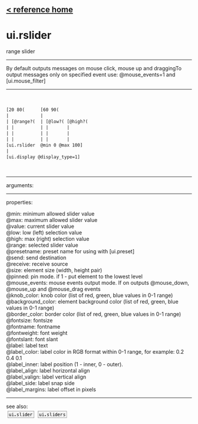 [< reference home](ceammc_lib.html)
---

# ui.rslider


range slider

---

By default outputs messages on mouse click, mouse up and draggingTo output messages only on specified event use: @mouse_events=1 and
            [ui.mouse_filter]<br>


---


```


[20 80(      [60 90(
|            |
| [@range?(  | [@low?( [@high?(
| |          | |       |
| |          | |       |
| |          | |       |
[ui.rslider  @min 0 @max 100]
|
[ui.display @display_type=1]

            
```

---
arguments:


---
properties:

@min: minimum allowed slider value<br>
@max: maximum allowed slider value<br>
@value: current slider value<br>
@low: low (left) selection value<br>
@high: max (right) selection value<br>
@range: selected
            slider value<br>
@presetname: preset name for using with
            [ui.preset]<br>
@send: send destination<br>
@receive: receive source<br>
@size: element size (width, height
            pair)<br>
@pinned: pin mode. if 1 - put element
            to the lowest level<br>
@mouse_events: mouse events output
            mode. If on outputs @mouse_down, @mouse_up and @mouse_drag events<br>
@knob_color: knob color (list of red,
            green, blue values in 0-1 range)<br>
@background_color: element
            background color (list of red, green, blue values in 0-1 range)<br>
@border_color: border color (list
            of red, green, blue values in 0-1 range)<br>
@fontsize: 
            fontsize<br>
@fontname: fontname<br>
@fontweight: font
            weight<br>
@fontslant: font
            slant<br>
@label: label text<br>
@label_color: label color in RGB format
            within 0-1 range, for example: 0.2 0.4 0.1<br>
@label_inner: label position (1 -
            inner, 0 - outer).<br>
@label_align: 
            label horizontal align<br>
@label_valign: 
            label vertical align<br>
@label_side: 
            label snap side<br>
@label_margins: label offset in
            pixels<br>

---
see also:<br>
[![ui.slider](img/object_ui.slider.png)](ui.slider.html)
[![ui.sliders](img/object_ui.sliders.png)](ui.sliders.html)
